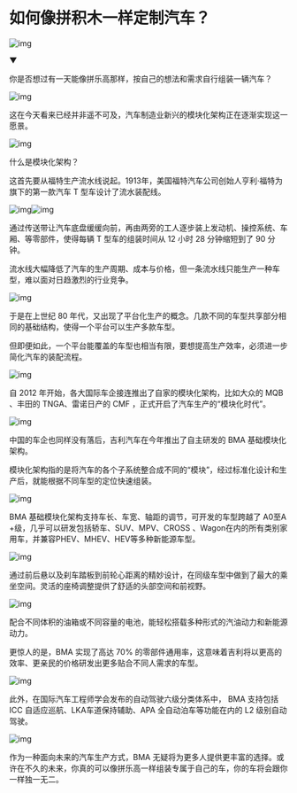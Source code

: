 # 如何像拼积木一样定制汽车？

![img](https://mmbiz.qpic.cn/mmbiz_gif/U6yRaDu1NabWiaqRbJKp96GhHncuO4O3urqhzzhDW6cfPdwZ8PfsEiamBfKWCMFLwQRWIyiaHCTsdy6leuGvk0ZRg/640?wx_fmt=gif)

▼



你是否想过有一天能像拼乐高那样，按自己的想法和需求自行组装一辆汽车？



![img](https://mmbiz.qpic.cn/mmbiz_gif/U6yRaDu1NabWiaqRbJKp96GhHncuO4O3uiceYEhicUXIiaNdjRQXcCBydbIr0gCyV59xib00yKtkU1FlWMPnDQpU6uQ/640?wx_fmt=gif)



这在今天看来已经并非遥不可及，汽车制造业新兴的模块化架构正在逐渐实现这一愿景。



![img](https://mmbiz.qpic.cn/mmbiz_gif/U6yRaDu1NabWiaqRbJKp96GhHncuO4O3uXicvuSia7Mib9ibRrKTwnpAwcenq2rCgJGkl0wVlQYM398Yh5fcXTdic8ibg/640?wx_fmt=gif)



什么是模块化架构？



这首先要从福特生产流水线说起。1913年，美国福特汽车公司创始人亨利·福特为旗下的第一款汽车 T 型车设计了流水装配线。



![img](https://mmbiz.qpic.cn/mmbiz_gif/U6yRaDu1NabWiaqRbJKp96GhHncuO4O3uwmnmW1e3IHe8Golib8vpCapmxh9OHWynibr0A6LZGSbhjn1m8oUatGog/640?wx_fmt=gif)![img](https://mmbiz.qpic.cn/mmbiz_gif/U6yRaDu1NabWiaqRbJKp96GhHncuO4O3udfKk9SCH5aEkFTqebicHeC2Rsg8Z8eqFSSuiamLFbdBwInqGTXqeicN8g/640?wx_fmt=gif)



通过传送带让汽车底盘缓缓向前，再由两旁的工人逐步装上发动机、操控系统、车厢、等零部件，使得每辆 T 型车的组装时间从 12 小时 28 分钟缩短到了 90 分钟。



流水线大幅降低了汽车的生产周期、成本与价格，但一条流水线只能生产一种车型，难以面对日趋激烈的行业竞争。



![img](https://mmbiz.qpic.cn/mmbiz_gif/U6yRaDu1NabWiaqRbJKp96GhHncuO4O3ubccGs5vrbQD6Q4yCM0xpsI9511Sl9RWBUAqibToyH92gVdYSdIvjPsg/640?wx_fmt=gif)



于是在上世纪 80 年代，又出现了平台化生产的概念。几款不同的车型共享部分相同的基础结构，使得一个平台可以生产多款车型。



但即便如此，一个平台能覆盖的车型也相当有限，要想提高生产效率，必须进一步简化汽车的装配流程。



![img](https://mmbiz.qpic.cn/mmbiz_gif/U6yRaDu1NabWiaqRbJKp96GhHncuO4O3u6myXnbTibd8UEVz6s0xUiaY8FNibsWkBDUklsOhYhuGR2vEbuGc6RWQZQ/640?wx_fmt=gif)



自 2012 年开始，各大国际车企接连推出了自家的模块化架构，比如大众的 MQB 、丰田的 TNGA、雷诺日产的 CMF ，正式开启了汽车生产的“模块化时代”。



![img](https://mmbiz.qpic.cn/mmbiz_gif/U6yRaDu1NabWiaqRbJKp96GhHncuO4O3uIMngzgncB1micN7icAUnKib1hAiaNALM8PzBQOajJ5rhZHjJxgicLr4XB5A/640?wx_fmt=gif)



中国的车企也同样没有落后，吉利汽车在今年推出了自主研发的 BMA 基础模块化架构。



模块化架构指的是将汽车的各个子系统整合成不同的“模块”，经过标准化设计和生产后，就能根据不同车型的定位快速组装。



![img](https://mmbiz.qpic.cn/mmbiz_gif/U6yRaDu1NabWiaqRbJKp96GhHncuO4O3uX1iaZhMI8qLAhWtXJHhTzhA8Gn4gCcDoeJbKibJfT7via7fwia9MPSzcAQ/640?wx_fmt=gif)



BMA 基础模块化架构支持车长、车宽、轴距的调节，可开发的车型跨越了 A0至A +级，几乎可以研发包括轿车、SUV、MPV、CROSS 、Wagon在内的所有类别家用车，并兼容PHEV、MHEV、HEV等多种新能源车型。



![img](https://mmbiz.qpic.cn/mmbiz_gif/U6yRaDu1NabWiaqRbJKp96GhHncuO4O3uv3uNXKPIHibQkxMibXOXVWkzpEzkud5OicDUvyYwBPtJUrqZ7olHLUesQ/640?wx_fmt=gif)



通过前后悬以及刹车踏板到前轮心距离的精妙设计，在同级车型中做到了最大的乘坐空间。灵活的座椅调整提供了舒适的头部空间和前视野。



![img](https://mmbiz.qpic.cn/mmbiz_gif/U6yRaDu1NabWiaqRbJKp96GhHncuO4O3uPZI1FDhqMnCV3OnvNhqIxlSZzcMk8wWGNfiaiadoT3evcJEUFvpROWTA/640?wx_fmt=gif)



配合不同体积的油箱或不同容量的电池，能轻松搭载多种形式的汽油动力和新能源动力。



更惊人的是，BMA 实现了高达 70% 的零部件通用率，这意味着吉利将以更高的效率、更亲民的价格研发出更多贴合不同人需求的车型。



![img](https://mmbiz.qpic.cn/mmbiz_gif/U6yRaDu1NabWiaqRbJKp96GhHncuO4O3uR09CvSV6kVC1Flibne2t9mFYv3TcnQoNy0KnopKoR0wbnqPL4RuLZrw/640?wx_fmt=gif)



此外，在国际汽车工程师学会发布的自动驾驶六级分类体系中， BMA 支持包括 ICC 自适应巡航、LKA车道保持辅助、APA 全自动泊车等功能在内的 L2 级别自动驾驶。



![img](https://mmbiz.qpic.cn/mmbiz_gif/U6yRaDu1NabWiaqRbJKp96GhHncuO4O3uR8luMm0WKUWmfRFdmbBKp2AWhcs6qHRARruWhNWgclkqdU9g6FsyibQ/640?wx_fmt=gif)



作为一种面向未来的汽车生产方式，BMA 无疑将为更多人提供更丰富的选择。或许在不久的未来，你真的可以像拼乐高一样组装专属于自己的车，你的车将会跟你一样独一无二。